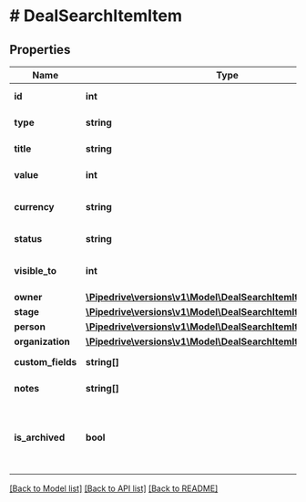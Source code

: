# # DealSearchItemItem

## Properties

Name | Type | Description | Notes
------------ | ------------- | ------------- | -------------
**id** | **int** | The ID of the deal | [optional]
**type** | **string** | The type of the item | [optional]
**title** | **string** | The title of the deal | [optional]
**value** | **int** | The value of the deal | [optional]
**currency** | **string** | The currency of the deal | [optional]
**status** | **string** | The status of the deal | [optional]
**visible_to** | **int** | The visibility of the deal | [optional]
**owner** | [**\Pipedrive\versions\v1\Model\DealSearchItemItemOwner**](DealSearchItemItemOwner.md) |  | [optional]
**stage** | [**\Pipedrive\versions\v1\Model\DealSearchItemItemStage**](DealSearchItemItemStage.md) |  | [optional]
**person** | [**\Pipedrive\versions\v1\Model\DealSearchItemItemPerson**](DealSearchItemItemPerson.md) |  | [optional]
**organization** | [**\Pipedrive\versions\v1\Model\DealSearchItemItemOrganization**](DealSearchItemItemOrganization.md) |  | [optional]
**custom_fields** | **string[]** | Custom fields | [optional]
**notes** | **string[]** | An array of notes | [optional]
**is_archived** | **bool** | A flag indicating whether the deal is archived or not | [optional]

[[Back to Model list]](../README.md#documentation-for-models) [[Back to API list]](../README.md#documentation-for-api-endpoints) [[Back to README]](../README.md)
